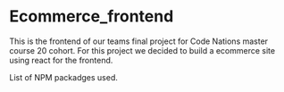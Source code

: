 # Ecommerce_frontend

This is the frontend of our teams final project for Code Nations master course 20 cohort. 
For this project we decided to build a ecommerce site using react for the frontend. 

List of NPM packadges used. 
